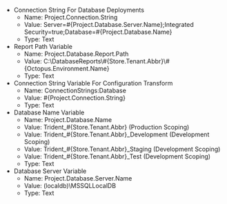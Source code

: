 - Connection String For Database Deployments
    - Name: Project.Connection.String
    - Value: Server=#{Project.Database.Server.Name};Integrated Security=true;Database=#{Project.Database.Name}
    - Type: Text
- Report Path Variable
    - Name: Project.Database.Report.Path
    - Value: C:\DatabaseReports\\#{Store.Tenant.Abbr}\\#{Octopus.Environment.Name}
    - Type: Text
- Connection String Variable For Configuration Transform
    - Name: ConnectionStrings:Database
    - Value: #{Project.Connection.String}
    - Type: Text
- Database Name Variable
    - Name: Project.Database.Name     
    - Value: Trident_#{Store.Tenant.Abbr} (Production Scoping)
    - Value: Trident_#{Store.Tenant.Abbr}_Development (Development Scoping)
    - Value: Trident_#{Store.Tenant.Abbr}_Staging (Development Scoping)
    - Value: Trident_#{Store.Tenant.Abbr}_Test (Development Scoping)
    - Type: Text
- Database Server Variable
    - Name: Project.Database.Server.Name    
    - Value: (localdb)\MSSQLLocalDB
    - Type: Text

